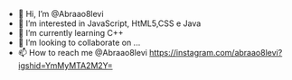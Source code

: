 - 👋 Hi, I’m @Abraao8levi
- 👀 I’m interested in JavaScript, HtML5,CSS e Java 
- 🌱 I’m currently learning C++ 
- 💞️ I’m looking to collaborate on ...
- 📫 How to reach me @Abraao8levi 
https://instagram.com/abraao8levi?igshid=YmMyMTA2M2Y=
<!---
Abraao8levi/Abraao8levi is a ✨ special ✨ repository because its `README.md` (this file) appears on your GitHub profile.
You can click the Preview link to take a look at your changes.
--->
